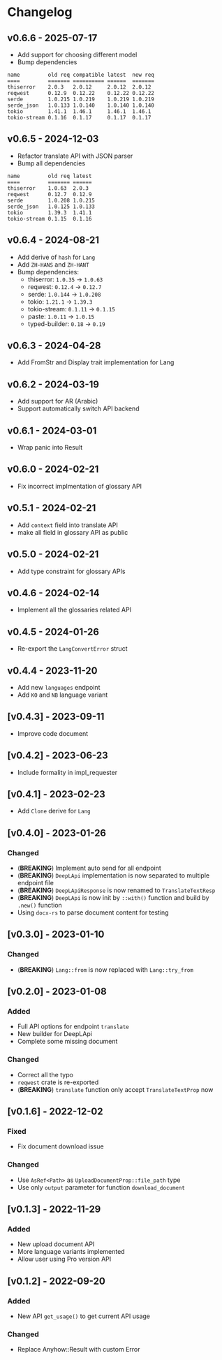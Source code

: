 # Changelog

## v0.6.6 - 2025-07-17

- Add support for choosing different model
- Bump dependencies

```text
name         old req compatible latest  new req
====         ======= ========== ======  =======
thiserror    2.0.3   2.0.12     2.0.12  2.0.12
reqwest      0.12.9  0.12.22    0.12.22 0.12.22
serde        1.0.215 1.0.219    1.0.219 1.0.219
serde_json   1.0.133 1.0.140    1.0.140 1.0.140
tokio        1.41.1  1.46.1     1.46.1  1.46.1
tokio-stream 0.1.16  0.1.17     0.1.17  0.1.17
```

## v0.6.5 - 2024-12-03

- Refactor translate API with JSON parser
- Bump all dependencies
```text
name         old req latest
====         ======= ======
thiserror    1.0.63  2.0.3
reqwest      0.12.7  0.12.9
serde        1.0.208 1.0.215
serde_json   1.0.125 1.0.133
tokio        1.39.3  1.41.1
tokio-stream 0.1.15  0.1.16
```

## v0.6.4 - 2024-08-21
- Add derive of `hash` for `Lang`
- Add `ZH-HANS` and `ZH-HANT`
- Bump dependencies:
    * thiserror: `1.0.35` -> `1.0.63`
    * reqwest: `0.12.4` -> `0.12.7`
    * serde: `1.0.144` -> `1.0.208`
    * tokio: `1.21.1` -> `1.39.3`
    * tokio-stream: `0.1.11` -> `0.1.15`
    * paste: `1.0.11` -> `1.0.15`
    * typed-builder: `0.18` -> `0.19`

## v0.6.3 - 2024-04-28

- Add FromStr and Display trait implementation for Lang

## v0.6.2 - 2024-03-19

- Add support for AR (Arabic)
- Support automatically switch API backend

## v0.6.1 - 2024-03-01

- Wrap panic into Result

## v0.6.0 - 2024-02-21

- Fix incorrect implmentation of glossary API

## v0.5.1 - 2024-02-21

- Add `context` field into translate API
- make all field in glossary API as public

## v0.5.0 - 2024-02-21

- Add type constraint for glossary APIs

## v0.4.6 - 2024-02-14

- Implement all the glossaries related API

## v0.4.5 - 2024-01-26
- Re-export the `LangConvertError` struct

## v0.4.4 - 2023-11-20

- Add new `languages` endpoint
- Add `KO` and `NB` language variant

## [v0.4.3] - 2023-09-11

- Improve code document

## [v0.4.2] - 2023-06-23

- Include formality in impl_requester

## [v0.4.1] - 2023-02-23

- Add `Clone` derive for `Lang`

## [v0.4.0] - 2023-01-26

### Changed

- (**BREAKING**) Implement auto send for all endpoint
- (**BREAKING**) `DeepLApi` implementation is now separated to multiple endpoint file
- (**BREAKING**) `DeepLApiResponse` is now renamed to `TranslateTextResp`
- (**BREAKING**) `DeepLApi` is now init by `::with()` function and build by `.new()` function
- Using `docx-rs` to parse document content for testing

## [v0.3.0] - 2023-01-10

### Changed

- (**BREAKING**) `Lang::from` is now replaced with `Lang::try_from`

## [v0.2.0] - 2023-01-08

### Added

- Full API options for endpoint `translate`
- New builder for DeepLApi
- Complete some missing document

### Changed

- Correct all the typo
- `reqwest` crate is re-exported
- (**BREAKING**) `translate` function only accept `TranslateTextProp` now

## [v0.1.6] - 2022-12-02

### Fixed

- Fix document download issue

### Changed

- Use `AsRef<Path>` as `UploadDocumentProp::file_path` type
- Use only `output` parameter for function `download_document`

## [v0.1.3] - 2022-11-29

### Added

- New upload document API
- More language variants implemented
- Allow user using Pro version API

## [v0.1.2] - 2022-09-20

### Added

- New API `get_usage()` to get current API usage

### Changed

- Replace Anyhow::Result with custom Error
